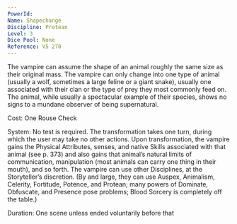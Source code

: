 ```yaml
---
PowerId: 
Name: Shapechange
Discipline: Protean
Level: 3
Dice Pool: None
Reference: V5 270
---
```

The vampire can assume the shape of an animal roughly the same size as their original mass. The vampire can only change into one type of animal (usually a wolf, sometimes a large feline or a giant snake), usually one associated with their clan or the type of prey they most commonly feed on. The animal, while usually a spectacular example of their species, shows no signs to a mundane observer of being supernatural.   

Cost: One Rouse Check   

System: No test is required. The transformation takes one turn, during which the user may take no other actions. Upon transformation, the vampire gains the Physical Attributes, senses, and native Skills associated with that animal (see p. 373) and also gains that animal’s natural limits of communication, manipulation (most animals can carry one thing in their mouth), and so forth. The vampire can use other Disciplines, at the Storyteller’s discretion. (By and large, they can use Auspex, Animalism, Celerity, Fortitude, Potence, and Protean; many powers of Dominate, Obfuscate, and Presence pose problems; Blood Sorcery is completely off the table.)   

Duration: One scene unless ended voluntarily before that
